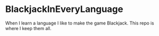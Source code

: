 # BlackjackInEveryLanguage
When I learn a language I like to make the game Blackjack. This repo is where I keep them all.
